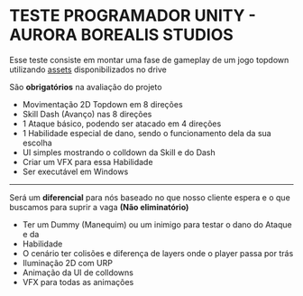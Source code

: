 # TESTE PROGRAMADOR UNITY - AURORA BOREALIS STUDIOS
Esse teste consiste em montar uma fase de gameplay de um jogo topdown
utilizando [assets](https://1drv.ms/f/s!AqJMalszCW_PjiXC7RKzI4LUCOL1?e=c0QvWA) disponibilizados no drive

São **obrigatórios** na avaliação do projeto
- Movimentação 2D Topdown em 8 direções
- Skill Dash (Avanço) nas 8 direções
- 1 Ataque básico, podendo ser atacado em 4 direções
- 1 Habilidade especial de dano, sendo o funcionamento dela da sua escolha
- UI simples mostrando o colldown da Skill e do Dash
- Criar um VFX para essa Habilidade
- Ser executável em Windows
---
Será um **diferencial** para nós baseado no que nosso cliente espera e o que
buscamos para suprir a vaga **(Não eliminatório)**
- Ter um Dummy (Manequim) ou um inimigo para testar o dano do Ataque e da
- Habilidade
- O cenário ter colisões e diferença de layers onde o player passa por trás
- Iluminação 2D com URP
- Animação da UI de colldowns
- VFX para todas as animações